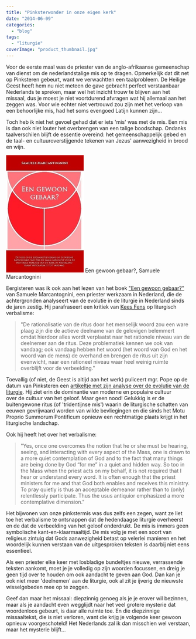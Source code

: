 ```yaml
---
title: "Pinksterwonder in onze eigen kerk"
date: "2014-06-09"
categories: 
  - "blog"
tags: 
  - "liturgie"
coverImage: "product_thumbnail.jpg"
---
```


Voor de eerste maal was de priester van de anglo-afrikaanse gemeenschap van dienst om de nederlandstalige mis op te dragen. Opmerkelijk dat dit net op Pinksteren gebeurt, want we verwachtten een taalprobleem. De Heilige Geest heeft hem nu niet meteen de gave gebracht perfect verstaanbaar Nederlands te spreken, maar wel het inzicht trouw te blijven aan het missaal, dus je moest je niet voortdurend afvragen wat hij allemaal aan het zeggen was. Voor wie echter niet vertrouwd zou zijn met het verloop van een behoorlijke mis, had het soms evengoed Latijn kunnen zijn...

Toch heb ik niet het gevoel gehad dat er iets 'mis' was met de mis. Een mis is dan ook niet louter het overbrengen van een talige boodschap. Ondanks taalverschilen blijft de essentie overeind: het gemeenschappelijk gebed en de taal- en cultuuroverstijgende tekenen van Jezus' aanwezigheid in brood en wijn.

[![Een gewoon gebaar?, Samuele Marcantognini](images/product_thumbnail.jpg?w=198)](http://www.lulu.com/shop/samuele-marcantognini/een-gewoon-gebaar/paperback/product-21457760.html) Een gewoon gebaar?, Samuele Marcantognini

Eergisteren was ik ook aan het lezen van het boek ["Een gewoon gebaar?"](http://www.lulu.com/shop/samuele-marcantognini/een-gewoon-gebaar/paperback/product-21457760.html) van Samuele Marcantognini, een priester werkzaam in Nederland, die de achtergronden analyseert van de evolutie in de liturgie in Nederland sinds de jaren zestig. Hij parafraseert een kritiek van [Kees Fens](http://www.dbnl.org/tekst/fens001tuss01_01/fens001tuss01_01_0005.php) op liturgisch verbalisme:

> "De rationalisatie van de ritus door het menselijk woord zou een ware plaag zijn die de actieve deelname van de gelovigen belemmert omdat hierdoor alles wordt verplaatst naar het rationele niveau van de deelnemer aan de ritus. Deze problematiek kennen we ook van vandaag; ook vandaag hebben het woord (het woord van God en het woord van de mens) de overhand en brengen de ritus uit zijn evenwicht, naar een rationeel niveau waar heel weinig ruimte overblijft voor de verbeelding."

Toevallig (of niet, de Geest is altijd aan het werk) puliceert mgr. Pope op de datum van Pinksteren een [artikeltje met zijn analyse over de evolutie van de liturgie](http://blog.adw.org/2014/06/the-extraordinary-form-of-the-mass-and-the-evangelization-of-the-culture/ "The Extraordinary Form of the Mass and the Evangelization of the Culture By: Msgr. Charles Pope"). Hij ziet erin de dominantie van moderne en populaire cultuur over de cultuur van het geloof. Maar geen nood! Gelukkig is er de buitengewone ritus (of 'tridentijnse mis') waarin de liturgische schatten van eeuwen gevrijwaard worden van wilde bevliegingen en die sinds het Motu Proprio Summorum Pontificum opnieuw een rechtmatige plaats krijgt in het liturgische landschap.

Ook hij heeft het over het verbalisme:

> "Yes, once one overcomes the notion that he or she must be hearing, seeing, and interacting with every aspect of the Mass, one is drawn to a more quiet contemplation of God and to the fact that many things are being done by God “for me” in a quiet and hidden way. So too in the Mass when the priest acts on my behalf, it is not required that I hear or understand every word. It is often enough that the priest ministers for me and that God both enables and receives this ministry. To pray quietly is thus an acceptable demeanor rather than to (only) relentlessly participate. Thus the usus antiquior emphasized a more contemplative dimension."

Het bijwonen van onze pinkstermis was dus zelfs een zegen, want ze liet toe het verbalisme te ontsnappen dat de hedendaagse liturgie overheerst en de dat de verbeelding van het geloof onderdrukt. De mis is immers geen symbolische kant-en-klaarmaaltijd. De mis volg je met een soort van religieus zintuig dat Gods aanwezigheid betast op velerlei manieren en het woordelijk kunnen verstaan van de uitgesproken teksten is daarbij niet eens essentieel.

Als een priester elke keer met losbladige bundeltjes nieuwe, verrassende teksten aankomt, moet je je volledig op zijn woorden focussen, en dreig je geen tijd over te houden om ook aandacht te geven aan God. Dan kan je ook niet meer 'deelnemen' aan de liturgie, ook al zit je ijverig de nieuwste wisselgebeden mee op te zeggen.

Geef dan maar het missaal: diepzinnig genoeg als je je erover wil bezinnen, maar als je aandacht even wegglijdt naar het veel grotere mysterie dat woordenloos gebeurt, is daar alle ruimte toe. En die diepzinnige missaaltekst, die is niet verloren, want die krijg je volgende keer gewoon opnieuw voorgeschoteld! Het Nederlands zal ik dan misschien wel verstaan, maar het mysterie blijft...
